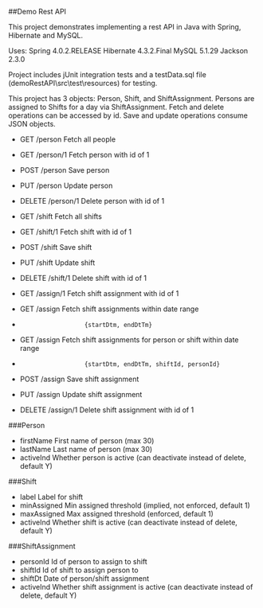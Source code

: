 ##Demo Rest API

This project demonstrates implementing a rest API in Java with Spring, Hibernate and MySQL.

Uses:
Spring    4.0.2.RELEASE
Hibernate 4.3.2.Final
MySQL     5.1.29
Jackson   2.3.0

Project includes jUnit integration tests and a testData.sql file (demoRestAPI\src\test\resources) for testing.

This project has 3 objects: Person, Shift, and ShiftAssignment. Persons are assigned to Shifts for a day via ShiftAssignment. Fetch and delete operations can be accessed by id. Save and update operations consume JSON objects.

- GET     /person       Fetch all people
- GET     /person/1     Fetch person with id of 1
- POST    /person       Save person 
- PUT     /person       Update person
- DELETE  /person/1     Delete person with id of 1


- GET     /shift        Fetch all shifts
- GET     /shift/1      Fetch shift with id of 1
- POST    /shift        Save shift 
- PUT     /shift        Update shift
- DELETE  /shift/1      Delete shift with id of 1


- GET     /assign/1     Fetch shift assignment with id of 1
- GET     /assign       Fetch shift assignments within date range
-                       {startDtm, endDtTm}
- GET     /assign       Fetch shift assignments for person or shift within date range
-                       {startDtm, endDtTm, shiftId, personId}
- POST    /assign       Save shift assignment
- PUT     /assign       Update shift assignment
- DELETE  /assign/1     Delete shift assignment with id of 1


###Person
- firstName             First name of person (max 30)
- lastName              Last name of person (max 30)
- activeInd             Whether person is active (can deactivate instead of delete, default Y)

###Shift
- label                 Label for shift
- minAssigned           Min assigned threshold (implied, not enforced, default 1)
- maxAssigned           Max assigned threshold (enforced, default 1)
- activeInd             Whether shift is active (can deactivate instead of delete, default Y)

###ShiftAssignment
- personId              Id of person to assign to shift
- shiftId               Id of shift to assign person to
- shiftDt               Date of person/shift assignment
- activeInd             Whether shift assignment is active (can deactivate instead of delete, default Y)

